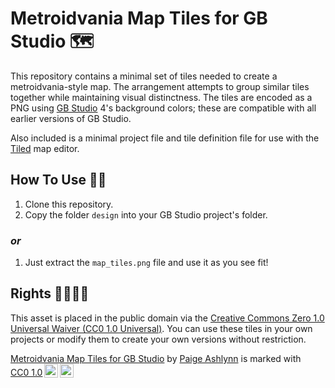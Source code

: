# Metroidvania Map Tiles for GB Studio 🗺

This repository contains a minimal set of tiles needed to create a metroidvania-style map.
The arrangement attempts to group similar tiles together while maintaining visual distinctness.
The tiles are encoded as a PNG using [GB Studio](https://github.com/chrismaltby/gb-studio/) 4's background colors; these are compatible with all earlier versions of GB Studio.

Also included is a minimal project file and tile definition file for use with the [Tiled](https://www.mapeditor.org/) map editor.

## How To Use 👩‍🔬

1. Clone this repository.
2. Copy the folder `design` into your GB Studio project's folder.

### *or*

1. Just extract the `map_tiles.png` file and use it as you see fit!


## Rights 🏳️‍🌈🏳️‍⚧️

This asset is placed in the public domain via the [Creative Commons Zero 1.0 Universal Waiver (CC0 1.0 Universal)](https://creativecommons.org/publicdomain/zero/1.0/).
You can use these tiles in your own projects or modify them to create your own versions without restriction.

<p xmlns:cc="http://creativecommons.org/ns#" xmlns:dct="http://purl.org/dc/terms/"><a property="dct:title" rel="cc:attributionURL" href="https://mxashlynn.itch.io/gb-studio-metroidvania-map-tiles">Metroidvania Map Tiles for GB Studio</a> by <a rel="cc:attributionURL dct:creator" property="cc:attributionName" href="https://mxashlynn.itch.io/">Paige Ashlynn</a> is marked with <a href="https://creativecommons.org/publicdomain/zero/1.0/?ref=chooser-v1" target="_blank" rel="license noopener noreferrer" style="display:inline-block;">CC0 1.0<img style="height:22px!important;margin-left:3px;vertical-align:text-bottom;" src="https://mirrors.creativecommons.org/presskit/icons/cc.svg?ref=chooser-v1" alt=""><img style="height:22px!important;margin-left:3px;vertical-align:text-bottom;" src="https://mirrors.creativecommons.org/presskit/icons/zero.svg?ref=chooser-v1" alt=""></a></p>
